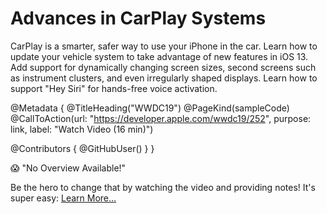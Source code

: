 # Advances in CarPlay Systems

CarPlay is a smarter, safer way to use your iPhone in the car. Learn how to update your vehicle system to take advantage of new features in iOS 13. Add support for dynamically changing screen sizes, second screens such as instrument clusters, and even irregularly shaped displays. Learn how to support "Hey Siri" for hands-free voice activation.

@Metadata {
   @TitleHeading("WWDC19")
   @PageKind(sampleCode)
   @CallToAction(url: "https://developer.apple.com/wwdc19/252", purpose: link, label: "Watch Video (16 min)")

   @Contributors {
      @GitHubUser(<replace this with your GitHub handle>)
   }
}

😱 "No Overview Available!"

Be the hero to change that by watching the video and providing notes! It's super easy:
 [Learn More…](https://wwdcnotes.github.io/WWDCNotes/documentation/wwdcnotes/contributing)
